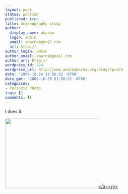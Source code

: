 ```yaml
---
layout: post
status: publish
published: true
title: Oceanography study
author:
  display_name: abarna
  login: admin
  email: abarna@gmail.com
  url: http://
author_login: admin
author_email: abarna@gmail.com
author_url: http://
wordpress_id: 224
wordpress_url: http://www.andrewbarna.org/blog/?p=224
date: '2009-10-24 17:50:22 -0700'
date_gmt: '2009-10-25 01:50:22 -0700'
categories:
- Periodic Photo
tags: []
comments: []
---
```

<p>I does it</p>
<p><a href="http:&#47;&#47;www.andrewbarna.org&#47;blog&#47;wp-content&#47;uploads&#47;2009&#47;10&#47;l_2048_1536_2DABA0D2-577F-414B-875D-8149B4E6D7BF.jpeg"><img src="http:&#47;&#47;www.andrewbarna.org&#47;blog&#47;wp-content&#47;uploads&#47;2009&#47;10&#47;l_2048_1536_2DABA0D2-577F-414B-875D-8149B4E6D7BF.jpeg" alt="" width="300" height="225" class="alignnone size-full wp-image-364" &#47;><&#47;a><&#47;p></p>
